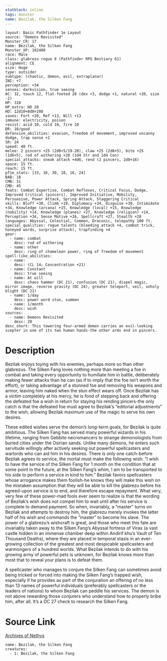 ```yaml
---
statblock: inline
tags: monster
name: Bezilak, the Silken Fang
---
```

```statblock
layout: Basic Pathfinder 1e Layout
source: "Demons Revisited"
Monster_CR: 17
name: Bezilak, the Silken Fang
Monster_XP: 102400
race: Male
class: glabrezu rogue 8 (Pathfinder RPG Bestiary 61)
alignment: CE
size: Huge
type: outsider
subtype: (chaotic, demon, evil, extraplanar)
INI: +7
perception: +34
senses: darkvision, true seeing
AC: 32, touch 12, flat-footed 28 (dex +3, dodge +1, natural +20, size -2)
HP: 310
HP_extra: HD 20
HD: 12d10+8d8+208
saves: Fort +20, Ref +13, Will +13
immune: electricity, poison
resist: acid 10, cold 10, fire 10
DR: 10/good
defensive_abilities: evasion, freedom of movement, improved uncanny dodge, trap sense +2
SR: 24
speed: 40 ft.
melee: 2 pincers +25 (2d8+5/19-20), claw +25 (2d8+5), bite +25 (1d6+5), rod of withering +28 (1d4 Str and 1d4 Con)
special_attacks: sneak attack +4d6, rend (2 pincers, 2d8+16)
space: 15 ft.
reach: 15 ft.
pf1e_stats: [33, 16, 30, 18, 16, 24]
BAB: 18
CMB: 31
CMD: 45
feats: Combat Expertise, Combat Reflexes, Critical Focus, Dodge, Improved Critical (pincers), Improved Initiative, Mobility, Persuasive, Power Attack, Spring Attack, Staggering Critical
skills: Bluff +30, Climb +19, Diplomacy +34, Disguise +30, Intimidate +34, Knowledge (arcana) +15, Knowledge (local) +15, Knowledge (nobility) +14, Knowledge (planes) +27, Knowledge (religion) +14, Perception +34, Sense Motive +26, Spellcraft +27, Stealth +28
languages: Abyssal, Celestial, Common, Draconic, telepathy 100 ft.
special_qualities: rogue talents (bleeding attack +4, combat trick, honeyed words, surprise attack), trapfinding +4
gear:
  - name: combat
    desc: rod of withering
  - name: other
    desc: ring of chameleon power, ring of freedom of movement
spell-like_abilities:
  - name:
    desc: (CL 14; Concentration +21)
  - name: Constant
    desc: true seeing
  - name: At will
    desc: chaos hammer (DC 21), confusion (DC 21), dispel magic, mirror image, reverse gravity (DC 24), greater teleport, veil, unholy blight (DC 21)
  - name: 1/day
    desc: power word stun, summon
  - name: 1/month
    desc: wish
sources:
  - name: Demons Revisited
    desc: 20
desc_short: This towering four-armed demon carries an evil-looking scepter in one of its two human hands-the other arms end in pincers.
```
# Description
Bezilak enjoys toying with his enemies, perhaps more so than other glabrezus. The Silken Fang loves nothing more than meeting a foe in combat and taking every opportunity to humiliate him in battle, deliberately making fewer attacks than he can (as if to imply that the foe isn’t worth the effort), or taking advantage of a stunned foe and removing his weapons and armor, leaving him naked when the stun effect wears off. Once Bezilak has a victim completely at his mercy, he is fond of stepping back and offering the defeated foe a wish in return for staying his rending pincers-the only catch is that the defeated foe must agree to Bezilak’s “editorial adjustments” to the wish, allowing Bezilak maximum use of the magic to serve his own desires.

These edited wishes serve the demon’s long-term goals, for Bezilak is quite ambitious. The Silken Fang has served many powerful wizards in his lifetime, ranging from Gebbite necromancers to strange demonologists from buried cities under the Osirian sands. Unlike many demons, he enters such servitude willingly after actively seeking out powerful spellcasters and warlords who can aid him in his desires. There is only one catch-before Bezilak agrees to service, the mortal must make the following wish: “I wish to have the service of the Silken Fang for 1 month on the condition that at some point in the future, at the Silken Fang’s whim, I am to be transported to his side to perform a service in kind to him.” Bezilak favors spellcasters whose arrogance makes them foolish-he knows they will make this wish on the mistaken assumption that they will be able to kill the glabrezu before his agreed-upon service is to end, and therefore escape repayment. What very, very few of these power-mad fools ever seem to realize is that the wording of Bezilak’s wish does not compel him to wait until after his service is complete to demand payment. So when, invariably, a “master” turns on Bezilak and attempts to destroy him, the glabrezu merely invokes the latter half of his wish and commands the “master” to become his slave. The power of a glabrezu’s wishcraft is great, and those who meet this fate are invariably taken away to the Silken Fang’s Abyssal fortress of Virax (a vast castle hidden in an immense chamber deep within Andirif khu’s Vault of Ten Thousand Deaths), where they are placed in temporal stasis in an ever-growing collection of the greatest and most despicable spellcasters and warmongers of a hundred worlds. What Bezilak intends to do with his growing army of powerful pets is unknown, for Bezilak knows more than most that to reveal your plans is to defeat them.

A spellcaster who manages to conjure the Silken Fang can sometimes avoid being tricked or forced into making the Silken Fang’s trapped wish, especially if he provides as part of the conjuration an offering of no less than 13 names of powerful individuals (preferably spellcasters or the leaders of nations) to whom Bezilak can peddle his services. The demon is not above rewarding those conjurers who understand how to properly bribe him, after all. It’s a DC 27 check to research the Silken Fang.
# Source Link
[Archives of Nethys](https://aonprd.com/MonsterDisplay.aspx?ItemName=Bezilak%2C%20the%20Silken%20Fang)
```encounter-table
name: Bezilak, the Silken Fang
creatures:
  - 1: Bezilak, the Silken Fang
```
